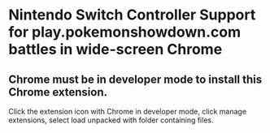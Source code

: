 # Nintendo Switch Controller Support for play.pokemonshowdown.com battles in wide-screen Chrome

## Chrome must be in developer mode to install this Chrome extension.

Click the extension icon with Chrome in developer mode, click manage extensions, select load unpacked with folder containing files.